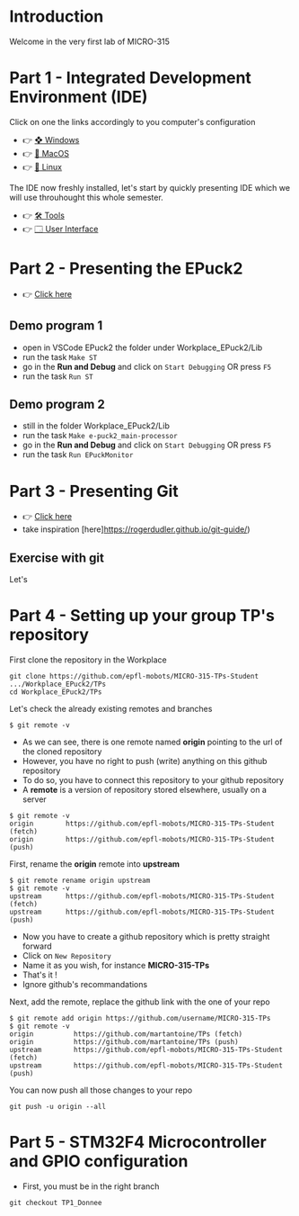 # Introduction
Welcome in the very first lab of MICRO-315

# Part 1 - Integrated Development Environment (IDE)
Click on one the links accordingly to you computer's configuration
- 👉 [❖ Windows](https://github.com/epfl-mobots/MICRO-315-TPs-Student/wiki/Installing-the-IDE-%7C-%E2%9D%96-Windows)
- 👉 [🍎 MacOS]()
- 👉 [🐧 Linux]()

The IDE now freshly installed, let's start by quickly presenting IDE which we will use throuhought this whole semester.
- 👉 [🛠 Tools](https://github.com/epfl-mobots/MICRO-315-TPs-Student/wiki/IDE-%7C%F0%9F%9B%A0-Tools)
- 👉 [🗔 User Interface](https://github.com/epfl-mobots/MICRO-315-TPs-Student/wiki/IDE-%7C-%F0%9F%97%94-User-Interface)

# Part 2 - Presenting the EPuck2
- 👉 [Click here](https://github.com/epfl-mobots/MICRO-315-TPs-Student/wiki/EPuck2-%7C-Presenting-the-EPuck2)
## Demo program 1
- open in VSCode EPuck2 the folder under Workplace_EPuck2/Lib
- run the task `Make ST`
- go in the **Run and Debug** and click on `Start Debugging` OR press `F5`
- run the task `Run ST`

## Demo program 2
- still in the folder Workplace_EPuck2/Lib
- run the task `Make e-puck2_main-processor`
- go in the **Run and Debug** and click on `Start Debugging` OR press `F5`
- run the task `Run EPuckMonitor`

# Part 3 - Presenting Git
- 👉 [Click here](https://github.com/epfl-mobots/MICRO-315-TPs-Student/wiki/Git-Presenting-Git)
- take inspiration [here]https://rogerdudler.github.io/git-guide/)
## Exercise with git
Let's 

# Part 4 - Setting up your group TP's repository
First clone the repository in the Workplace
```
git clone https://github.com/epfl-mobots/MICRO-315-TPs-Student .../Workplace_EPuck2/TPs
cd Workplace_EPuck2/TPs
```
Let's check the already existing remotes and branches
```
$ git remote -v
```
- As we can see, there is one remote named **origin** pointing to the url of the cloned repository
- However, you have no right to push (write) anything on this github repository
- To do so, you have to connect this repository to your github repository
- A **remote** is a version of repository stored elsewhere, usually on a server 
```
$ git remote -v
origin        https://github.com/epfl-mobots/MICRO-315-TPs-Student (fetch)
origin        https://github.com/epfl-mobots/MICRO-315-TPs-Student (push)
```
First, rename the **origin** remote into **upstream**
```
$ git remote rename origin upstream
$ git remote -v
upstream      https://github.com/epfl-mobots/MICRO-315-TPs-Student (fetch)
upstream      https://github.com/epfl-mobots/MICRO-315-TPs-Student (push)
```
- Now you have to create a github repository which is pretty straight forward
- Click on `New Repository`
![]()
- Name it as you wish, for instance **MICRO-315-TPs**
![]()
- That's it !
- Ignore github's recommandations
![]()

Next, add the remote, replace the github link with the one of your repo
```
$ git remote add origin https://github.com/username/MICRO-315-TPs
$ git remote -v
origin          https://github.com/martantoine/TPs (fetch)
origin          https://github.com/martantoine/TPs (push)
upstream        https://github.com/epfl-mobots/MICRO-315-TPs-Student (fetch)
upstream        https://github.com/epfl-mobots/MICRO-315-TPs-Student (push)
```
You can now push all those changes to your repo
```
git push -u origin --all
```

# Part 5 - STM32F4 Microcontroller and GPIO configuration
- First, you must be in the right branch
```
git checkout TP1_Donnee
```
